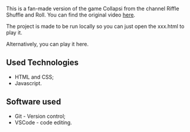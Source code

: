 This is a fan-made version of the game Collapsi from the channel Riffle Shuffle and Roll.
You can find the original video [here](https://youtu.be/6vYEHdjlw3g?si=M564mQxKlFaIgM6d).

The project is made to be run locally so you can just open the xxx.html to play it.

Alternatively, you can play it here.

## Used Technologies

- HTML and CSS;
- Javascript.

## Software used

- Git - Version control;
- VSCode - code editing.
